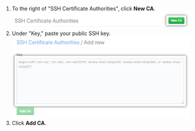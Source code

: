 1. To the right of "SSH Certificate Authorities", click **New CA**. ![New CA button](/assets/images/help/organizations/new-ca-button.png)
2. Under "Key," paste your public SSH key. ![Key field to add CA](/assets/images/help/organizations/ca-key-field.png)
3. Click **Add CA**.
